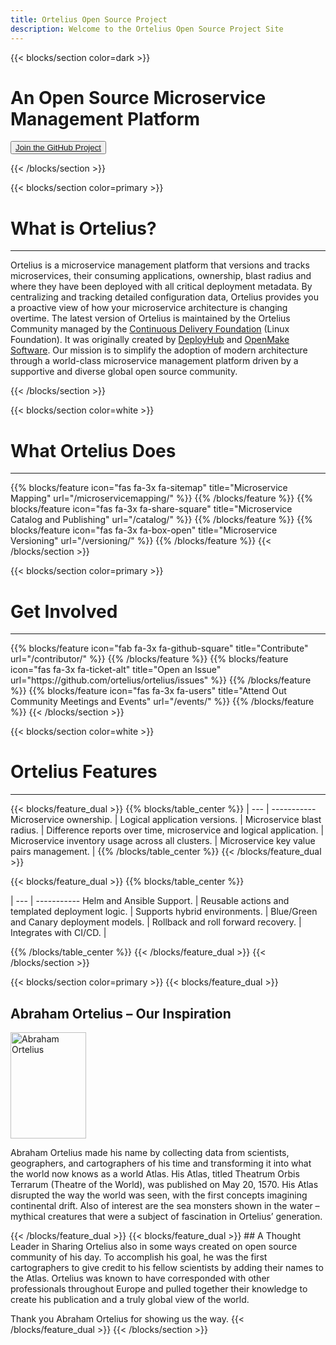 ```yaml
---
title: Ortelius Open Source Project
description: Welcome to the Ortelius Open Source Project Site
---
```


{{< blocks/section color=dark >}}
<div class="col-12">
<h1 class="text-center">An Open Source Microservice Management Platform</h1>
<div id="home-github">
<p><button><a href="https://github.com/ortelius/ortelius"><span>Join the GitHub Project</span></a></button></p>
</div>
</div>
{{< /blocks/section >}}

{{< blocks/section color=primary >}}
<div class="col-12">
<h1 class="text-center">What is Ortelius?</h1>
<hr>
</div>

Ortelius is a microservice management platform that versions and tracks microservices, their consuming applications, ownership, blast radius and where they have been deployed with all critical deployment metadata.  By centralizing and tracking detailed configuration data, Ortelius provides you a proactive view of how your microservice architecture is changing overtime. The latest version of Ortelius is maintained by the Ortelius Community managed by the [Continuous Delivery Foundation](http://cd.foundation/) (Linux Foundation).  It was originally created by [DeployHub](https://www.deployhub.com/) and [OpenMake Software](https://www.openmakesoftware.com). Our mission is to simplify the adoption of modern architecture through a world-class microservice management platform driven by a supportive and diverse global open source community.
<p></p>
{{< /blocks/section >}}

{{< blocks/section color=white >}}
<div class="col-12">
<h1 class="text-center">What Ortelius Does</h1>
<hr>
<p></p>
</div>
{{% blocks/feature icon="fas fa-3x fa-sitemap" title="Microservice Mapping" url="/microservicemapping/" %}}
{{% /blocks/feature %}}
{{% blocks/feature icon="fas fa-3x fa-share-square" title="Microservice Catalog and Publishing" url="/catalog/" %}}
{{% /blocks/feature %}}
{{% blocks/feature icon="fas fa-3x fa-box-open" title="Microservice Versioning" url="/versioning/" %}}
{{% /blocks/feature %}}
{{< /blocks/section >}}

{{< blocks/section color=primary >}}
<div class="col-12">
<h1 class="text-center">Get Involved</h1>
<hr>
<p></p>
</div>
{{% blocks/feature icon="fab fa-3x fa-github-square" title="Contribute" url="/contributor/" %}}
{{% /blocks/feature %}}
{{% blocks/feature icon="fas fa-3x fa-ticket-alt" title="Open an Issue" url="https://github.com/ortelius/ortelius/issues" %}}
{{% /blocks/feature %}}
{{% blocks/feature icon="fas fa-3x fa-users" title="Attend Out Community Meetings and Events" url="/events/" %}}
{{% /blocks/feature %}}
{{< /blocks/section >}}

{{< blocks/section color=white >}}
<div class="col-12">
<h1 class="text-center">Ortelius Features</h1>
<hr>
<p></p>
</div>
{{< blocks/feature_dual >}}
{{% blocks/table_center %}}
 | 
--- | ----------- 
Microservice ownership. | <i class="fas fa-3x fa-check-square"></i>
Logical application versions. | <i class="fas fa-3x fa-check-square"></i>
Microservice blast radius. | <i class="fas fa-3x fa-check-square"></i>
Difference reports over time, microservice and logical application. | <i class="fas fa-3x fa-check-square"></i>
Microservice inventory usage across all clusters. | <i class="fas fa-3x fa-check-square"></i>
Microservice key value pairs management. | <i class="fas fa-3x fa-check-square"></i>
{{% /blocks/table_center %}}
{{< /blocks/feature_dual >}}

{{< blocks/feature_dual >}}
{{% blocks/table_center %}}

 | 
--- | ----------- 
Helm and Ansible Support. | <i class="fas fa-3x fa-check-square"></i>
Reusable actions and templated deployment logic. | <i class="fas fa-3x fa-check-square"></i>
Supports hybrid environments. | <i class="fas fa-3x fa-check-square"></i>
Blue/Green and Canary deployment models. | <i class="fas fa-3x fa-check-square"></i>
Rollback and roll forward recovery. | <i class="fas fa-3x fa-check-square"></i>
Integrates with CI/CD.  | <i class="fas fa-3x fa-check-square"></i>

{{% /blocks/table_center %}}
{{< /blocks/feature_dual >}}
{{< /blocks/section >}}

{{< blocks/section color=primary >}}
{{< blocks/feature_dual >}}
## Abraham Ortelius – Our Inspiration

<div class="wrapdiv">
<img class="wrapdiv_image" src="images/abrahamortelius.jpg" alt="Abraham Ortelius" style="width:121px; height:170px" />
<p class="wrapdiv_text">Abraham Ortelius made his name by collecting data from scientists, geographers, and cartographers of his time and transforming it into what the world now knows as a world Atlas. His Atlas, titled Theatrum Orbis Terrarum (Theatre of the World), was published on May 20, 1570. His Atlas disrupted the way the world was seen, with the first concepts imagining continental drift. Also of interest are the sea monsters shown in the water – mythical creatures that were a subject of fascination in Ortelius’ generation.</p>
</div>
{{< /blocks/feature_dual >}}
{{< blocks/feature_dual >}}
## A Thought Leader in Sharing
Ortelius also in some ways created on open source community of his day. To accomplish his goal, he was the first cartographers to give credit to his fellow scientists by adding their names to the Atlas. Ortelius was known to have corresponded with other professionals throughout Europe and pulled together their knowledge to create his publication and a truly global view of the world.

Thank you Abraham Ortelius for showing us the way.
{{< /blocks/feature_dual >}}
{{< /blocks/section >}}